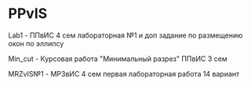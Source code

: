 # PPvIS
Lab1 - ППвИС 4 сем лабораторная №1 и доп задание по размещению окон по эллипсу

Min_cut - Курсовая работа "Минимальный разрез" ППвИС 3 сем

MRZvIS№1 - МРЗвИС 4 сем первая лабораторная работа 14 вариант
